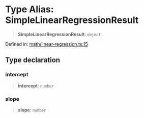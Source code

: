 # Type Alias: SimpleLinearRegressionResult

> **SimpleLinearRegressionResult**: `object`

Defined in: [math/linear-regression.ts:15](https://github.com/GeoDaCenter/openassistant/blob/a1f850931f3d8289e0a4c297ef4b317a2f84235b/packages/echarts/src/math/linear-regression.ts#L15)

## Type declaration

### intercept

> **intercept**: `number`

### slope

> **slope**: `number`
